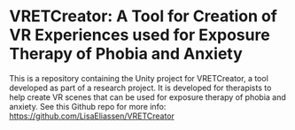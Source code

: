# VRETCreator: A Tool for Creation of VR Experiences used for Exposure Therapy of Phobia and Anxiety
This is a repository containing the Unity project for VRETCreator, a tool developed as part of a research project. It is developed for therapists to help create VR scenes that can be used for exposure therapy of phobia and anxiety.
See this Github repo for more info: https://github.com/LisaEliassen/VRETCreator

